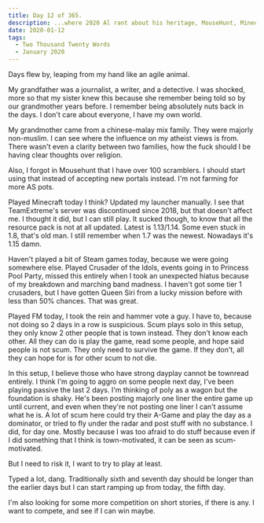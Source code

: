 ```yaml
---
title: Day 12 of 365.
description: ...where 2020 Al rant about his heritage, MouseHunt, Minecraft, and once again, Forum Mafia.
date: 2020-01-12
tags:
  - Two Thousand Twenty Words
  - January 2020
---
```


Days flew by, leaping from my hand like an agile animal.

My grandfather was a journalist, a writer, and a detective. I was shocked, more so that my sister knew this because she remember being told so by our grandmother years before. I remember being absolutely nuts back in the days. I don't care about everyone, I have my own world.

My grandmother came from a chinese-malay mix family. They were majorly non-muslim. I can see where the influence on my atheist views is from. There wasn't even a clarity between two families, how the fuck should I be having clear thoughts over religion.

Also, I forgot in Mousehunt that I have over 100 scramblers. I should start using that instead of accepting new portals instead. I'm not farming for more AS pots.

Played Minecraft today I think? Updated my launcher manually. I see that TeamExtreme's server was discontinued since 2018, but that doesn't affect me. I thought it did, but I can still play. It sucked though, to know that all the resource pack is not at all updated. Latest is 1.13/1.14. Some even stuck in 1.8, that's old man. I still remember when 1.7 was the newest. Nowadays it's 1.15 damn.

Haven't played a bit of Steam games today, because we were going somewhere else. Played Crusader of the Idols, events going in to Princess Pool Party, missed this entirely when I took an unexpected hiatus because of my breakdown and marching band madness. I haven't got some tier 1 crusaders, but I have gotten Queen Siri from a lucky mission before with less than 50% chances. That was great.

Played FM today, I took the rein and hammer vote a guy. I have to, because not doing so 2 days in a row is suspicious. Scum plays solo in this setup, they only know 2 other people that is town instead. They don't know each other. All they can do is play the game, read some people, and hope said people is not scum. They only need to survive the game. If they don't, all they can hope for is for other scum to not die. 

In this setup, I believe those who have strong dayplay cannot be townread entirely. I think I'm going to aggro on some people next day, I've been playing passive the last 2 days. I'm thinking of poly as a wagon but the foundation is shaky. He's been posting majorly one liner the entire game up until current, and even when they're not posting one liner I can't assume what he is. A lot of scum here could try their A-Game and play the day as a dominator, or tried to fly under the radar and post stuff with no substance. I did, for day one. Mostly because I was too afraid to do stuff because even if I did something that I think is town-motivated, it can be seen as scum-motivated.

But I need to risk it, I want to try to play at least.

Typed a lot, dang. Traditionally sixth and seventh day should be longer than the earlier days but I can start ramping up from today, the fifth day.

I'm also looking for some more competition on short stories, if there is any. I want to compete, and see if I can win maybe.